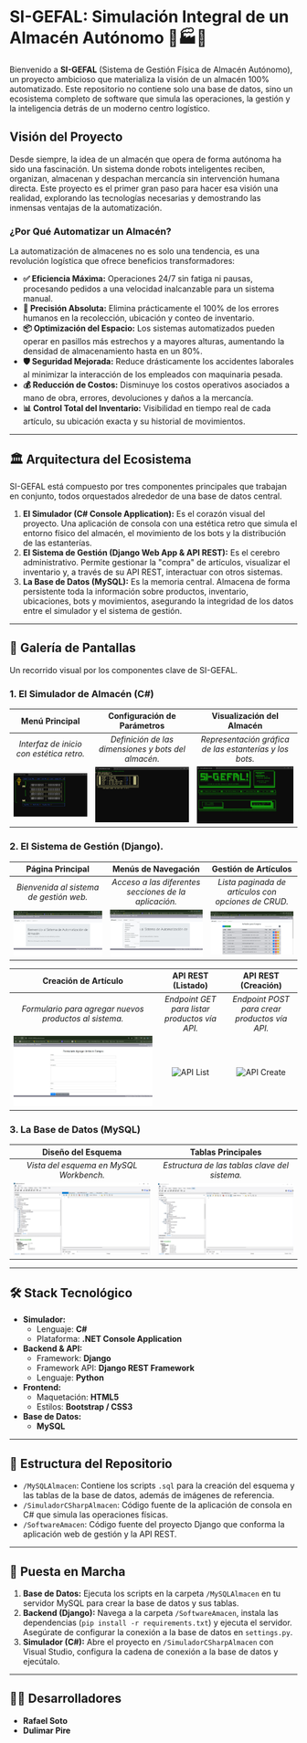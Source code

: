 # SI-GEFAL: Simulación Integral de un Almacén Autónomo 🤖🏭🚀

Bienvenido a **SI-GEFAL** (Sistema de Gestión Física de Almacén Autónomo), un proyecto ambicioso que materializa la visión de un almacén 100% automatizado. Este repositorio no contiene solo una base de datos, sino un ecosistema completo de software que simula las operaciones, la gestión y la inteligencia detrás de un moderno centro logístico.

## Visión del Proyecto

Desde siempre, la idea de un almacén que opera de forma autónoma ha sido una fascinación. Un sistema donde robots inteligentes reciben, organizan, almacenan y despachan mercancía sin intervención humana directa. Este proyecto es el primer gran paso para hacer esa visión una realidad, explorando las tecnologías necesarias y demostrando las inmensas ventajas de la automatización.

### ¿Por Qué Automatizar un Almacén?

La automatización de almacenes no es solo una tendencia, es una revolución logística que ofrece beneficios transformadores:
*   **✅ Eficiencia Máxima:** Operaciones 24/7 sin fatiga ni pausas, procesando pedidos a una velocidad inalcanzable para un sistema manual.
*   **🎯 Precisión Absoluta:** Elimina prácticamente el 100% de los errores humanos en la recolección, ubicación y conteo de inventario.
*   **📦 Optimización del Espacio:** Los sistemas automatizados pueden operar en pasillos más estrechos y a mayores alturas, aumentando la densidad de almacenamiento hasta en un 80%.
*   **🛡️ Seguridad Mejorada:** Reduce drásticamente los accidentes laborales al minimizar la interacción de los empleados con maquinaria pesada.
*   **💰 Reducción de Costos:** Disminuye los costos operativos asociados a mano de obra, errores, devoluciones y daños a la mercancía.
*   **📊 Control Total del Inventario:** Visibilidad en tiempo real de cada artículo, su ubicación exacta y su historial de movimientos.

---

## 🏛️ Arquitectura del Ecosistema

SI-GEFAL está compuesto por tres componentes principales que trabajan en conjunto, todos orquestados alrededor de una base de datos central.

1.  **El Simulador (C# Console Application):** Es el corazón visual del proyecto. Una aplicación de consola con una estética retro que simula el entorno físico del almacén, el movimiento de los bots y la distribución de las estanterías.
2.  **El Sistema de Gestión (Django Web App & API REST):** Es el cerebro administrativo. Permite gestionar la "compra" de artículos, visualizar el inventario y, a través de su API REST, interactuar con otros sistemas.
3.  **La Base de Datos (MySQL):** Es la memoria central. Almacena de forma persistente toda la información sobre productos, inventario, ubicaciones, bots y movimientos, asegurando la integridad de los datos entre el simulador y el sistema de gestión.

---

## 📸 Galería de Pantallas

Un recorrido visual por los componentes clave de SI-GEFAL.

### 1. El Simulador de Almacén (C#)

| Menú Principal | Configuración de Parámetros | Visualización del Almacén |
| :---: | :---: | :---: |
| *Interfaz de inicio con estética retro.* | *Definición de las dimensiones y bots del almacén.* | *Representación gráfica de las estanterías y los bots.* |
| ![Menú del Simulador](https://raw.githubusercontent.com/rafaelsotove73/DB_SqlAlmAut/main/SimuladorCSharpAlmacen/SimuladorAlmacen.png) | ![Entrada de Datos del Simulador](https://raw.githubusercontent.com/rafaelsotove73/DB_SqlAlmAut/main/SimuladorCSharpAlmacen/EntradasSimulador.png) | ![Imagen del Almacén](https://raw.githubusercontent.com/rafaelsotove73/DB_SqlAlmAut/main/SimuladorCSharpAlmacen/ImagenEntradaSimulador.png) |

### 2. El Sistema de Gestión (Django).

| Página Principal | Menús de Navegación | Gestión de Artículos |
| :---: | :---: | :---: |
| *Bienvenida al sistema de gestión web.* | *Acceso a las diferentes secciones de la aplicación.* | *Lista paginada de artículos con opciones de CRUD.* |
| ![Página Principal](https://raw.githubusercontent.com/rafaelsotove73/DB_SqlAlmAut/main/SoftwareAmacen/PantallaIncialWareHouse.jpg) | ![Menús](https://raw.githubusercontent.com/rafaelsotove73/DB_SqlAlmAut/main/SoftwareAmacen/PantallaIncialWareHouseMenu02.jpg) | ![Lista de Artículos](https://raw.githubusercontent.com/rafaelsotove73/DB_SqlAlmAut/main/SoftwareAmacen/ListaArticulosComprasSimple_01.jpg) |

| Creación de Artículo | API REST (Listado) | API REST (Creación) |
| :---: | :---: | :---: |
| *Formulario para agregar nuevos productos al sistema.* | *Endpoint GET para listar productos vía API.* | *Endpoint POST para crear productos vía API.* |
| ![Crear Artículo](https://raw.githubusercontent.com/rafaelsotove73/DB_SqlAlmAut/main/SoftwareAmacen/CreaciondeArticulo.jpg) | ![API List](https://raw.githubusercontent.com/rafaelsotove73/DB_SqlAlmAut/main/SoftwareAmacen/ListaArticuloAPIsTest.jpg) | ![API Create](https://raw.githubusercontent.com/rafaelsotove73/DB_SqlAlmAut/main/SoftwareAmacen/ListaArticuloAPIsTest_01.jpg) |


### 3. La Base de Datos (MySQL)

| Diseño del Esquema | Tablas Principales |
| :---: | :---: |
| *Vista del esquema en MySQL Workbench.* | *Estructura de las tablas clave del sistema.* |
| ![Diseño DB](https://raw.githubusercontent.com/rafaelsotove73/DB_SqlAlmAut/main/MySQLAlmacen/imagenBaseDatosSQL-01.png) | ![Tablas DB](https://raw.githubusercontent.com/rafaelsotove73/DB_SqlAlmAut/main/MySQLAlmacen/Captura%20de%20pantalla%202025-06-15%20092218.png) |

---

## 🛠️ Stack Tecnológico

*   **Simulador:**
    *   Lenguaje: **C#**
    *   Plataforma: **.NET Console Application**
*   **Backend & API:**
    *   Framework: **Django**
    *   Framework API: **Django REST Framework**
    *   Lenguaje: **Python**
*   **Frontend:**
    *   Maquetación: **HTML5**
    *   Estilos: **Bootstrap / CSS3**
*   **Base de Datos:**
    *   **MySQL**

---

## 📂 Estructura del Repositorio

*   `/MySQLAlmacen`: Contiene los scripts `.sql` para la creación del esquema y las tablas de la base de datos, además de imágenes de referencia.
*   `/SimuladorCSharpAlmacen`: Código fuente de la aplicación de consola en C# que simula las operaciones físicas.
*   `/SoftwareAmacen`: Código fuente del proyecto Django que conforma la aplicación web de gestión y la API REST.

---

## 🚀 Puesta en Marcha

1.  **Base de Datos:** Ejecuta los scripts en la carpeta `/MySQLAlmacen` en tu servidor MySQL para crear la base de datos y sus tablas.
2.  **Backend (Django):** Navega a la carpeta `/SoftwareAmacen`, instala las dependencias (`pip install -r requirements.txt`) y ejecuta el servidor. Asegúrate de configurar la conexión a la base de datos en `settings.py`.
3.  **Simulador (C#):** Abre el proyecto en `/SimuladorCSharpAlmacen` con Visual Studio, configura la cadena de conexión a la base de datos y ejecútalo.

---

## 👨‍💻 Desarrolladores

*   **Rafael Soto**
*   **Dulimar Pire**
